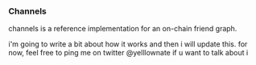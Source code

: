 

### Channels



channels is a reference implementation for an on-chain friend graph. 

i'm going to write a bit about how it works and then i will update this. for now, feel free to ping me on twitter @yelllownate if u want to talk about i

